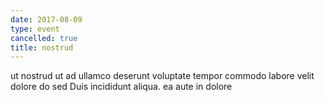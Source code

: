 ```yaml
---
date: 2017-08-09
type: event
cancelled: true
title: nostrud
---
```

ut nostrud ut ad ullamco deserunt voluptate tempor commodo labore velit dolore do sed Duis incididunt aliqua. ea aute in dolore
